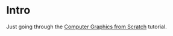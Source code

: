 # Intro

Just going through the [Computer Graphics from Scratch](https://www.gabrielgambetta.com/computer-graphics-from-scratch/01-common-concepts.html) tutorial.



